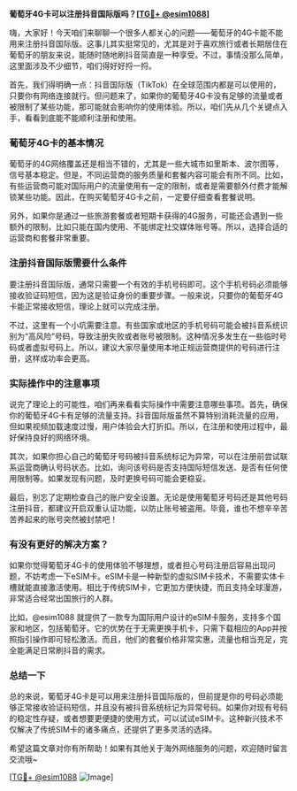 **葡萄牙4G卡可以注册抖音国际版吗？[[TG💪+ @esim1088](https://t.me/s/esim1088)]**

嗨，大家好！今天咱们来聊聊一个很多人都关心的问题——葡萄牙的4G卡能不能用来注册抖音国际版。这事儿其实挺常见的，尤其是对于喜欢旅行或者长期居住在葡萄牙的朋友来说，能随时随地刷抖音简直是一种享受。不过，事情没那么简单，这里面涉及不少细节，咱们得好好捋一捋。

首先，我们得明确一点：抖音国际版（TikTok）在全球范围内都是可以使用的，只要你有网络连接就行。但问题来了，如果你的葡萄牙4G卡没有足够的流量或者被限制了某些功能，那可能就会影响你的使用体验。所以，咱们先从几个关键点入手，看看到底能不能顺利注册和使用。

### **葡萄牙4G卡的基本情况**
葡萄牙的4G网络覆盖还是相当不错的，尤其是一些大城市如里斯本、波尔图等，信号基本稳定。但是，不同运营商的服务质量和套餐内容可能会有所不同。比如，有些运营商可能对国际用户的流量使用有一定的限制，或者是需要额外付费才能解锁某些功能。因此，在购买葡萄牙4G卡之前，一定要仔细查看套餐说明。

另外，如果你是通过一些旅游套餐或者短期卡获得的4G服务，可能还会遇到一些额外的限制，比如只能在国内使用、不能绑定社交媒体账号等。所以，选择合适的运营商和套餐非常重要。

### **注册抖音国际版需要什么条件**
要注册抖音国际版，通常只需要一个有效的手机号码即可。这个手机号码必须能够接收验证码短信，因为这是验证身份的重要步骤。一般来说，只要你的葡萄牙4G卡能正常接收短信，理论上就可以完成注册。

不过，这里有一个小坑需要注意。有些国家或地区的手机号码可能会被抖音系统识别为“高风险”号码，导致注册失败或者账号被限制。这种情况多发生在一些临时号码或者虚拟号码上。所以，建议大家尽量使用本地正规运营商提供的号码进行注册，这样成功率会更高。

### **实际操作中的注意事项**
说完了理论上的可能性，咱们再来看看实际操作中需要注意哪些事项。首先，确保你的葡萄牙4G卡有足够的流量支持。抖音国际版虽然不算特别消耗流量的应用，但如果视频加载速度过慢，用户体验会大打折扣。所以，在注册和使用过程中，最好保持良好的网络环境。

其次，如果你担心自己的葡萄牙号码被抖音系统标记为异常，可以在注册前尝试联系运营商确认号码状态。比如，询问该号码是否支持国际短信发送、是否有任何使用限制等。如果发现有问题，及时更换号码可能会更稳妥。

最后，别忘了定期检查自己的账户安全设置。无论是使用葡萄牙号码还是其他号码注册抖音，都建议开启双重认证功能，以防止账号被盗用。毕竟，谁也不想辛辛苦苦养起来的账号突然被封禁吧！

### **有没有更好的解决方案？**
如果你觉得葡萄牙4G卡的使用体验不够理想，或者担心号码注册后容易出现问题，不妨考虑一下eSIM卡。eSIM卡是一种新型的虚拟SIM卡技术，不需要实体卡槽就能直接激活使用。相比于传统SIM卡，它更加方便快捷，而且支持全球漫游，非常适合经常出国旅行的人群。

比如，@esim1088 就提供了一款专为国际用户设计的eSIM卡服务，支持多个国家和地区，包括葡萄牙。它的优势在于无需更换手机卡，只需下载相应的App并按照指引操作即可轻松激活。而且，他们的套餐价格非常实惠，流量也相当充足，完全能满足日常刷抖音的需求。

### **总结一下**
总的来说，葡萄牙4G卡是可以用来注册抖音国际版的，但前提是你的号码必须能够正常接收验证码短信，并且没有被抖音系统标记为异常号码。如果你对现有号码的稳定性存疑，或者想要更便捷的使用方式，可以试试eSIM卡。这种新兴技术不仅解决了传统SIM卡的诸多痛点，还提供了更多灵活的选择。

希望这篇文章对你有所帮助！如果有其他关于海外网络服务的问题，欢迎随时留言交流哦~ 

[[TG💪+ @esim1088](https://t.me/s/esim1088) ![Image](https://i.postimg.cc/4NQfJmqS/Snipaste-2025-05-13-00-14-12.png)]